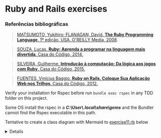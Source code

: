 # Ruby and Rails exercises

### Referências bibliográficas
> [MATSUMOTO, Yukihiro; FLANAGAN, David. **The Ruby Programming Language**. 1º edição, USA. O'REILLY Media, 2008](https://www.amazon.com.br/Ruby-Programming-Language-David-Flanagan/dp/0596516177).

> [SOUZA, Lucas. **Ruby: Aprenda a programar na linguagem mais divertida**. Casa do Código, 2014.](https://www.casadocodigo.com.br/products/livro-ruby)

> [SILVEIRA, Guilherme. **Introdução à computação: Da lógica aos jogos com Ruby**. Casa do Código, 2015.](https://www.amazon.com.br/Introdu%C3%A7%C3%A3o-%C3%A0-computa%C3%A7%C3%A3o-l%C3%B3gica-jogos-ebook/dp/B019NOBWE6)

> [FUENTES, Vinícius Baggio. **Ruby on Rails. Coloque Sua Aplicação Web nos Trilhos**. Casa do Código, 2012.](https://github.com/free-educa/books/blob/main/books/Ruby%20on%20Rails%20-%20coloque%20sua%20aplicacao%20web%20nos%20trilhos%20-%20Casa%20do%20Codigo.pdf)

Verify your installation for Rspec before run ``bundle exec rspec`` in any TDD folder on this project.

Some OS install the rspec in a **_C:\User\\.local\share\gems_** and the Bundler cannot find the Rspec executable in this path.

Tentative to create a class diagram with Mermaid to [exercise11.rb](https://github.com/henrique-souza/ruby_and_rails_exercises/blob/main/Udemy/modulo_02/exercise11.rb) below
<details>

```mermaid
classDiagram
    Person <|-- Physical_Person
    Person <|-- Legal_Person
    Person : +String name
    Person : +String email
    
    class Physical_Person{
        +String cpf
        +speak_something()
    }
    class Legal_Person{
        +String cnpj
        +pay_provider()
    }
```
    
</details>

<!-- Padrão abaixo a ser copiado
> [AUTOR, Autor. **Titulo**. Edição, Região. Editora, Ano.]()
-->

